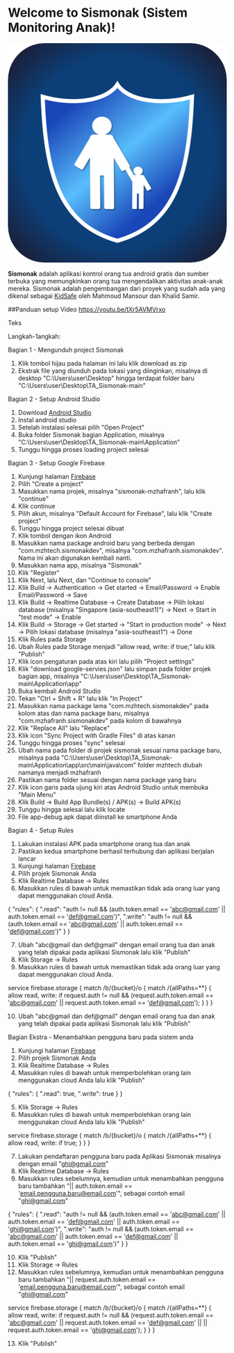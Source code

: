 # Welcome to Sismonak (Sistem Monitoring Anak)!
<img src="https://raw.githubusercontent.com/mzhafranh/TA_Sismonak/master/graphics/icons/sismonak_icon.png" alt="Sismonak Icon"/>

**Sismonak** adalah aplikasi kontrol orang tua android gratis dan sumber terbuka yang memungkinkan orang tua mengendalikan aktivitas anak-anak mereka. Sismonak adalah pengembangan dari proyek yang sudah ada yang dikenal sebagai [KidSafe](https://github.com/xMansour/KidSafe) oleh Mahmoud Mansour dan Khalid Samir.

##Panduan setup
Video 
https://youtu.be/tXr5AVMVrxo

Teks

Langkah-1angkah:

Bagian 1 - Mengunduh project Sismonak
1. Klik tombol hijau pada halaman ini lalu klik download as zip
2. Ekstrak file yang diunduh pada lokasi yang diinginkan, misalnya di desktop "C:\Users\user\Desktop\" hingga terdapat folder baru "C:\Users\user\Desktop\TA_Sismonak-main"

Bagian 2 - Setup Android Studio
1. Download [Android Studio](https://developer.android.com/studio)
2. Instal android studio
3. Setelah instalasi selesai pilih "Open Project"
4. Buka folder Sismonak bagian Application, misalnya "C:\Users\user\Desktop\TA_Sismonak-main\Application"
5. Tunggu hingga proses loading project selesai

Bagian 3 - Setup Google Firebase
1. Kunjungi halaman [Firebase](https://console.firebase.google.com/)
2. Pilih "Create a project"
3. Masukkan nama projek, misalnya "sismonak-mzhafranh", lalu klik "continue"
4. Klik continue
5. Pilih akun, misalnya "Default Account for Firebase", lalu klik "Create project"
6. Tunggu hingga project selesai dibuat
7. Klik tombol dengan ikon Android
8. Masukkan nama package android baru yang berbeda dengan "com.mzhtech.sismonakdev", misalnya "com.mzhafranh.sismonakdev". Nama ini akan digunakan kembali nanti.
9. Masukkan nama app, misalnya "Sismonak"
10. Klik "Register"
11. Klik Next, lalu Next, dan "Continue to console"
12. Klik Build -> Authentication -> Get started -> Email/Password -> Enable Email/Password -> Save
13. Klik Build -> Realtime Database -> Create Database -> Pilih lokasi database (misalnya "Singapore (asia-southeast1)") -> Next -> Start in "test mode" -> Enable
14. Klik Build -> Storage -> Get started -> "Start in production mode" -> Next -> Pilih lokasi database (misalnya "asia-southeast1") -> Done
15. Klik Rules pada Storage
16. Ubah Rules pada Storage menjadi "allow read, write: if true;" lalu klik "Publish"
17. Klik icon pengaturan pada atas kiri lalu pilih "Project settings"
18. Klik "download google-servies.json" lalu simpan pada folder projek bagian app, misalnya "C:\Users\user\Desktop\TA_Sismonak-main\Application\app"
19. Buka kembali Android Studio
20. Tekan "Ctrl + Shift + R" lalu klik "In Project"
21. Masukkan nama package lama "com.mzhtech.sismonakdev" pada kolom atas dan nama package baru, misalnya "com.mzhafranh.sismonakdev" pada kolom di bawahnya
22. Klik "Replace All" lalu "Replace"
23. Klik icon "Sync Project with Gradle Files" di atas kanan
24. Tunggu hingga proses "sync" selesai
25. Ubah nama pada folder di projek sismonak sesuai nama package baru, misalnya pada "C:\Users\user\Desktop\TA_Sismonak-main\Application\app\src\main\java\com" folder mzhtech diubah namanya menjadi mzhafranh
26. Pastikan nama folder sesuai dengan nama package yang baru
27. Klik icon garis pada ujung kiri atas Android Studio untuk membuka "Main Menu"
28. Klik Build -> Build App Bundle(s) / APK(s) -> Build APK(s)
29. Tunggu hingga selesai lalu klik locate
30. File app-debug.apk dapat diinstall ke smartphone Anda

Bagian 4 - Setup Rules
1. Lakukan instalasi APK pada smartphone orang tua dan anak
2. Pastikan kedua smartphone berhasil terhubung dan aplikasi berjalan lancar
3. Kunjungi halaman [Firebase](https://console.firebase.google.com/)
4. Pilih projek Sismonak Anda
5. Klik Realtime Database -> Rules
6. Masukkan rules di bawah untuk memastikan tidak ada orang luar yang dapat menggunakan cloud Anda.

{
  "rules": {
    ".read": "auth != null && (auth.token.email == 'abc@gmail.com' || auth.token.email == 'def@gmail.com')",
    ".write": "auth != null && (auth.token.email == 'abc@gmail.com' || auth.token.email == 'def@gmail.com')"
  }
}

7. Ubah "abc@gmail dan def@gmail" dengan email orang tua dan anak yang telah dipakai pada aplikasi Sismonak lalu klik "Publish"
8. Klik Storage -> Rules
9. Masukkan rules di bawah untuk memastikan tidak ada orang luar yang dapat menggunakan cloud Anda.

service firebase.storage {
  match /b/{bucket}/o {
    match /{allPaths=**} {
      allow read, write: if request.auth != null && (request.auth.token.email == 'abc@gmail.com' || request.auth.token.email == 'def@gmail.com');
    }
  }
}

10. Ubah "abc@gmail dan def@gmail" dengan email orang tua dan anak yang telah dipakai pada aplikasi Sismonak lalu klik "Publish"

Bagian Ekstra - Menambahkan pengguna baru pada sistem anda
1. Kunjungi halaman [Firebase](https://console.firebase.google.com/)
2. Pilih projek Sismonak Anda
3. Klik Realtime Database -> Rules
4. Masukkan rules di bawah untuk memperbolehkan orang lain menggunakan cloud Anda lalu klik "Publish"

{
  "rules": {
    ".read": true,
    ".write": true
  }
}

5. Klik Storage -> Rules
6. Masukkan rules di bawah untuk memperbolehkan orang lain menggunakan cloud Anda lalu klik "Publish"

service firebase.storage {
  match /b/{bucket}/o {
    match /{allPaths=**} {
      allow read, write: if true;
    }
  }
}

7. Lakukan pendaftaran pengguna baru pada Aplikasi Sismonak misalnya dengan email "ghi@gmail.com"
8. Klik Realtime Database -> Rules
9. Masukkan rules sebelumnya, kemudian untuk menambahkan pengguna baru tambahkan "|| auth.token.email == 'email.pengguna.baru@email.com'", sebagai contoh email "ghi@gmail.com"

{
  "rules": {
    ".read": "auth != null && (auth.token.email == 'abc@gmail.com' || auth.token.email == 'def@gmail.com' || auth.token.email == 'ghi@gmail.com')",
    ".write": "auth != null && (auth.token.email == 'abc@gmail.com' || auth.token.email == 'def@gmail.com' || auth.token.email == 'ghi@gmail.com')"
  }
}

10. Klik "Publish"
11. Klik Storage -> Rules
12. Masukkan rules sebelumnya, kemudian untuk menambahkan pengguna baru tambahkan "|| request.auth.token.email == 'email.pengguna.baru@email.com'", sebagai contoh email "ghi@gmail.com"

service firebase.storage {
  match /b/{bucket}/o {
    match /{allPaths=**} {
      allow read, write: if request.auth != null && (request.auth.token.email == 'abc@gmail.com' || request.auth.token.email == 'def@gmail.com' || || request.auth.token.email == 'ghi@gmail.com');
    }
  }
}

13. Klik "Publish"